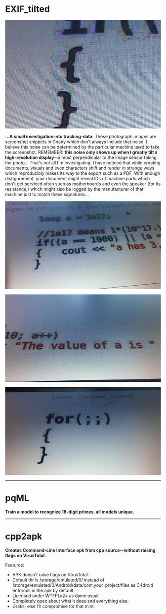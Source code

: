 <!--
Projects upcoming on a need-to-show basis.
-->




# EXIF_tilted

<p align="center">
  <img src="https://github.com/compromise-evident/WhatNext/blob/main/Other/EXIF_tilted_3.png">
</p>

**...A small investigation into tracking-data.** These photograph images are screenshot snippets in Geany which don't always include that noise. I believe this noise can be determined by the particular machine used to take the screenshot. REMEMBER: **this noise only shows up when I greatly tilt a high-resolution display**--almost perpendicular to the image sensor taking the photo... That's not all I'm investigating. I have noticed that while creating documents, visuals and even characters shift and render in strange ways which reproducibly makes its way to the export such as a PDF. With enough disfigurement, your document might reveal IDs of machine parts which don't get serviced often such as motherboards and even the speaker (for its resistance,) which might also be logged by the manufacturer of that machine just to match these signatures...

<p align="center">
  <img src="https://github.com/compromise-evident/WhatNext/blob/main/Other/EXIF_tilted_1.jpg">
</p>

<p align="center">
  <img src="https://github.com/compromise-evident/WhatNext/blob/main/Other/EXIF_tilted_2.jpg">
</p>

<p align="center">
  <img src="https://github.com/compromise-evident/WhatNext/blob/main/Other/EXIF_tilted_spider%20brain%20compares.jpg">
</p>

--------------------------------------------------------------------------------
# pqML
**Train a model to recognize 18-digit primes, all models unique.**

--------------------------------------------------------------------------------
# cpp2apk
**Creates Command-Line Interface apk from cpp source--without raising flags on VirusTotal.**

Features:
* APK doesn't raise flags on VirusTotal.
* Default dir is /storage/emulated/0/ instead of /storage/emulated/0/Android/data/com.your_project/files as C4droid enforces in the apk by default.
* Licensed under WTFPLv2+ as damn usual.
* Completely open about what it does and everything else.
* Gratis; else I'll compromise for that mint.
